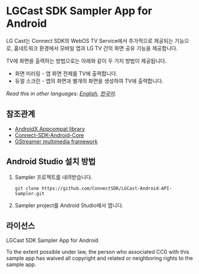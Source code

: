 # LGCast SDK Sampler App for Android

LG Cast는 Connect SDK의 WebOS TV Service에서 추가적으로 제공되는 기능으로,
홈네트워크 환경에서 모바일 앱과 LG TV 간의 화면 공유 기능을 제공합니다.

TV에 화면을 출력하는 방법으로는 아래와 같이 두 가지 방법이 제공됩니다.

+ 화면 미러링 - 앱 화면 전체를 TV에 출력합니다.
+ 듀얼 스크린 - 앱의 화면과 별개의 화면을 생성하여 TV에 출력합니다.

*Read this in other languages: [English](README.md), [한국어](README.ko.md).*

## 참조관계
- [AndroidX Appcompat library](https://developer.android.com/jetpack/androidx/releases/appcompat)
- [Connect-SDK-Android-Core](https://github.com/ConnectSDK/Connect-SDK-Android-Core)
- [GStreamer multimedia framework](https://github.com/ConnectSDK/Connect-SDK-Android-Core/blob/master/jniLibs/libgstreamer_android.tar)

## Android Studio 설치 방법
1. Sampler 프로젝트를 내려받습니다.
    ```
    git clone https://github.com/ConnectSDK/LGCast-Android-API-Sampler.git
    ```
2. Sampler project를 Android Studio에서 엽니다.

## 라이선스

LGCast SDK Sampler App for Android

To the extent possible under law, the person who associated CC0 with
this sample app has waived all copyright and related or neighboring rights
to the sample app.

